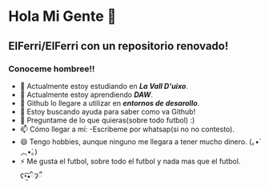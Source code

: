 # Hola Mi Gente 👋


## **ElFerri/ElFerri** con un repositorio renovado!

### Conoceme hombree!!

- 🔭 Actualmente estoy estudiando en _**La Vall D'uixo**_.
- 🌱 Actualmente estoy aprendiendo _**DAW**_.
- 👯 Github lo llegare a utilizar en _**entornos de desarollo**_. 
- 🤔 Estoy buscando ayuda para saber como va Github!
- 💬 Preguntame de lo que quieras(sobre todo futbol) :)
- 📫 Cómo llegar a mí: -Escribeme por whatsap(si no no contesto).
- 😄 Tengo hobbies, aunque ninguno me llegara a tener mucho dinero. (｡•́︿•̀｡)
- ⚡ Me gusta el futbol, sobre todo el futbol y nada mas que el futbol. ʕ•̫͡•ིʔྀ

